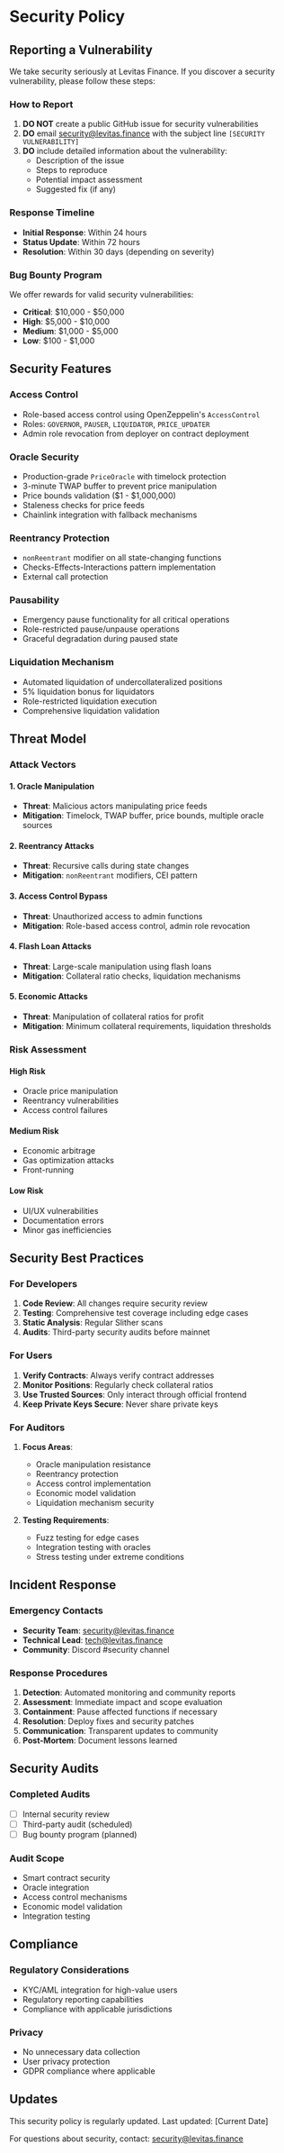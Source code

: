 # Security Policy

## Reporting a Vulnerability

We take security seriously at Levitas Finance. If you discover a security vulnerability, please follow these steps:

### How to Report

1. **DO NOT** create a public GitHub issue for security vulnerabilities
2. **DO** email security@levitas.finance with the subject line `[SECURITY VULNERABILITY]`
3. **DO** include detailed information about the vulnerability:
   - Description of the issue
   - Steps to reproduce
   - Potential impact assessment
   - Suggested fix (if any)

### Response Timeline

- **Initial Response**: Within 24 hours
- **Status Update**: Within 72 hours
- **Resolution**: Within 30 days (depending on severity)

### Bug Bounty Program

We offer rewards for valid security vulnerabilities:
- **Critical**: $10,000 - $50,000
- **High**: $5,000 - $10,000
- **Medium**: $1,000 - $5,000
- **Low**: $100 - $1,000

## Security Features

### Access Control
- Role-based access control using OpenZeppelin's `AccessControl`
- Roles: `GOVERNOR`, `PAUSER`, `LIQUIDATOR`, `PRICE_UPDATER`
- Admin role revocation from deployer on contract deployment

### Oracle Security
- Production-grade `PriceOracle` with timelock protection
- 3-minute TWAP buffer to prevent price manipulation
- Price bounds validation ($1 - $1,000,000)
- Staleness checks for price feeds
- Chainlink integration with fallback mechanisms

### Reentrancy Protection
- `nonReentrant` modifier on all state-changing functions
- Checks-Effects-Interactions pattern implementation
- External call protection

### Pausability
- Emergency pause functionality for all critical operations
- Role-restricted pause/unpause operations
- Graceful degradation during paused state

### Liquidation Mechanism
- Automated liquidation of undercollateralized positions
- 5% liquidation bonus for liquidators
- Role-restricted liquidation execution
- Comprehensive liquidation validation

## Threat Model

### Attack Vectors

#### 1. Oracle Manipulation
- **Threat**: Malicious actors manipulating price feeds
- **Mitigation**: Timelock, TWAP buffer, price bounds, multiple oracle sources

#### 2. Reentrancy Attacks
- **Threat**: Recursive calls during state changes
- **Mitigation**: `nonReentrant` modifiers, CEI pattern

#### 3. Access Control Bypass
- **Threat**: Unauthorized access to admin functions
- **Mitigation**: Role-based access control, admin role revocation

#### 4. Flash Loan Attacks
- **Threat**: Large-scale manipulation using flash loans
- **Mitigation**: Collateral ratio checks, liquidation mechanisms

#### 5. Economic Attacks
- **Threat**: Manipulation of collateral ratios for profit
- **Mitigation**: Minimum collateral requirements, liquidation thresholds

### Risk Assessment

#### High Risk
- Oracle price manipulation
- Reentrancy vulnerabilities
- Access control failures

#### Medium Risk
- Economic arbitrage
- Gas optimization attacks
- Front-running

#### Low Risk
- UI/UX vulnerabilities
- Documentation errors
- Minor gas inefficiencies

## Security Best Practices

### For Developers
1. **Code Review**: All changes require security review
2. **Testing**: Comprehensive test coverage including edge cases
3. **Static Analysis**: Regular Slither scans
4. **Audits**: Third-party security audits before mainnet

### For Users
1. **Verify Contracts**: Always verify contract addresses
2. **Monitor Positions**: Regularly check collateral ratios
3. **Use Trusted Sources**: Only interact through official frontend
4. **Keep Private Keys Secure**: Never share private keys

### For Auditors
1. **Focus Areas**:
   - Oracle manipulation resistance
   - Reentrancy protection
   - Access control implementation
   - Economic model validation
   - Liquidation mechanism security

2. **Testing Requirements**:
   - Fuzz testing for edge cases
   - Integration testing with oracles
   - Stress testing under extreme conditions

## Incident Response

### Emergency Contacts
- **Security Team**: security@levitas.finance
- **Technical Lead**: tech@levitas.finance
- **Community**: Discord #security channel

### Response Procedures
1. **Detection**: Automated monitoring and community reports
2. **Assessment**: Immediate impact and scope evaluation
3. **Containment**: Pause affected functions if necessary
4. **Resolution**: Deploy fixes and security patches
5. **Communication**: Transparent updates to community
6. **Post-Mortem**: Document lessons learned

## Security Audits

### Completed Audits
- [ ] Internal security review
- [ ] Third-party audit (scheduled)
- [ ] Bug bounty program (planned)

### Audit Scope
- Smart contract security
- Oracle integration
- Access control mechanisms
- Economic model validation
- Integration testing

## Compliance

### Regulatory Considerations
- KYC/AML integration for high-value users
- Regulatory reporting capabilities
- Compliance with applicable jurisdictions

### Privacy
- No unnecessary data collection
- User privacy protection
- GDPR compliance where applicable

## Updates

This security policy is regularly updated. Last updated: [Current Date]

For questions about security, contact: security@levitas.finance  
